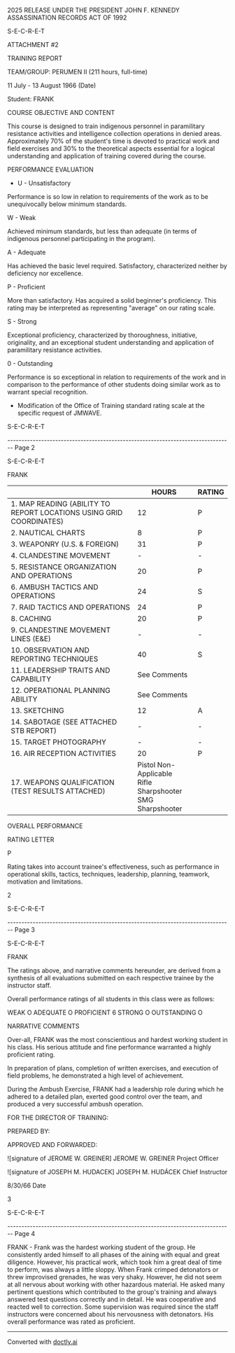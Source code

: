 2025 RELEASE UNDER THE PRESIDENT JOHN F. KENNEDY ASSASSINATION RECORDS ACT OF 1992

S-E-C-R-E-T

ATTACHMENT #2

TRAINING REPORT

TEAM/GROUP: PERUMEN II
(211 hours, full-time)

11 July - 13 August 1966
(Date)

Student: FRANK

COURSE OBJECTIVE AND CONTENT

This course is designed to train indigenous personnel in paramilitary resistance activities and intelligence collection operations in denied areas. Approximately 70% of the student's time is devoted to practical work and field exercises and 30% to the theoretical aspects essential for a logical understanding and application of training covered during the course.

PERFORMANCE EVALUATION

* U - Unsatisfactory

Performance is so low in relation to requirements of the work as to be unequivocally below minimum standards.

W - Weak

Achieved minimum standards, but less than adequate (in terms of indigenous personnel participating in the program).

A - Adequate

Has achieved the basic level required. Satisfactory, characterized neither by deficiency nor excellence.

P - Proficient

More than satisfactory. Has acquired a solid beginner's proficiency. This rating may be interpreted as representing "average" on our rating scale.

S - Strong

Exceptional proficiency, characterized by thoroughness, initiative, originality, and an exceptional student understanding and application of paramilitary resistance activities.

0 - Outstanding

Performance is so exceptional in relation to requirements of the work and in comparison to the performance of other students doing similar work as to warrant special recognition.

* Modification of the Office of Training standard rating scale at the specific request of JMWAVE.

S-E-C-R-E-T


-------------------------------------------------------------------------------- Page 2

S-E-C-R-E-T

FRANK

|                                                                     | HOURS                                                           | RATING |
| ------------------------------------------------------------------- | --------------------------------------------------------------- | ------ |
| 1. MAP READING (ABILITY TO REPORT LOCATIONS USING GRID COORDINATES) | 12                                                              | P      |
| 2. NAUTICAL CHARTS                                                  | 8                                                               | P      |
| 3. WEAPONRY (U.S. & FOREIGN)                                        | 31                                                              | P      |
| 4. CLANDESTINE MOVEMENT                                             | -                                                               | -      |
| 5. RESISTANCE ORGANIZATION AND OPERATIONS                           | 20                                                              | P      |
| 6. AMBUSH TACTICS AND OPERATIONS                                    | 24                                                              | S      |
| 7. RAID TACTICS AND OPERATIONS                                      | 24                                                              | P      |
| 8. CACHING                                                          | 20                                                              | P      |
| 9. CLANDESTINE MOVEMENT LINES (E&E)                                 | -                                                               | -      |
| 10. OBSERVATION AND REPORTING TECHNIQUES                            | 40                                                              | S      |
| 11. LEADERSHIP TRAITS AND CAPABILITY                                | See Comments                                                    |        |
| 12. OPERATIONAL PLANNING ABILITY                                    | See Comments                                                    |        |
| 13. SKETCHING                                                       | 12                                                              | A      |
| 14. SABOTAGE (SEE ATTACHED STB REPORT)                              | -                                                               | -      |
| 15. TARGET PHOTOGRAPHY                                              | -                                                               | -      |
| 16. AIR RECEPTION ACTIVITIES                                        | 20                                                              | P      |
| 17. WEAPONS QUALIFICATION<br>(TEST RESULTS ATTACHED)                | Pistol Non-Applicable<br>Rifle Sharpshooter<br>SMG Sharpshooter |        |

OVERALL PERFORMANCE

RATING LETTER

P

Rating takes into account trainee's effectiveness, such as performance in operational skills, tactics, techniques, leadership, planning, teamwork, motivation and limitations.

2

S-E-C-R-E-T


-------------------------------------------------------------------------------- Page 3

S-E-C-R-E-T

FRANK

The ratings above, and narrative comments hereunder, are derived from a synthesis of all evaluations submitted on each respective trainee by the instructor staff.

Overall performance ratings of all students in this class were as follows:

WEAK O ADEQUATE O PROFICIENT 6 STRONG O OUTSTANDING O

NARRATIVE COMMENTS

Over-all, FRANK was the most conscientious and hardest working student in his class. His serious attitude and fine performance warranted a highly proficient rating.

In preparation of plans, completion of written exercises, and execution of field problems, he demonstrated a high level of achievement.

During the Ambush Exercise, FRANK had a leadership role during which he adhered to a detailed plan, exerted good control over the team, and produced a very successful ambush operation.

FOR THE DIRECTOR OF TRAINING:

PREPARED BY:

APPROVED AND FORWARDED:

![signature of JEROME W. GREINER]
JEROME W. GREINER
Project Officer

![signature of JOSEPH M. HUDACEK]
JOSEPH M. HUDÁCEK
Chief Instructor

8/30/66
Date

3

S-E-C-R-E-T


-------------------------------------------------------------------------------- Page 4

FRANK - Frank was the hardest working student of the group. He consistently arded himself to all phases of the aining with equal and great diligence. However, his practical work, which took him a great deal of time to perform, was always a little sloppy. When Frank crimped detonators or threw improvised grenades, he was very shaky. However, he did not seem at all nervous about working with other hazardous material. He asked many pertinent questions which contributed to the group's training and always answered test questions correctly and in detail. He was cooperative and reacted well to correction. Some supervision was required since the staff instructors were concerned about his nervousness with detonators. His overall performance was rated as proficient.


---
Converted with [doctly.ai](https://doctly.ai)